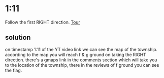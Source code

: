 # 1:11

Follow the first RIGHT direction.
[Tour](https://youtu.be/TAHmMALQw-A?si=oQh3TsdqHcvGVtWz)

## solution

on timestamp 1:11 of the YT video link we can see the map of the township. according to the map you will reach f & g ground on taking the RIGHT direction. there's a gmaps link in the comments section which will take you to the location of the township, there in the reviews of f ground you can see the flag.
